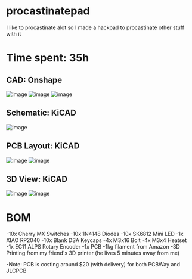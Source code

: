 # procastinatepad
I like to procastinate alot so I made a hackpad to procastinate other stuff with it

# Time spent: 35h

## CAD: Onshape
![image](https://github.com/user-attachments/assets/296588e0-0e7c-45bc-bf81-05df5c64304c)
![image](https://github.com/user-attachments/assets/01eca625-54c8-4360-aceb-cd23ba1ad5f3)
![image](https://github.com/user-attachments/assets/05f84cf5-dca8-4012-aa99-835c3c73f9dd)


## Schematic: KiCAD
![image](https://github.com/user-attachments/assets/4153a82d-54c4-4b5e-a7cb-e1abde869fcb)

## PCB Layout: KiCAD
![image](https://github.com/user-attachments/assets/4606f6e9-c16f-485b-ac5d-b2d4bc5d5f00)
![image](https://github.com/user-attachments/assets/7af488e4-ffb5-45cc-b88d-468b1ac43c42)

## 3D View: KiCAD
![image](https://github.com/user-attachments/assets/d49b7df4-342c-4320-8f51-d28066c9e246)
![image](https://github.com/user-attachments/assets/a6e1484c-87f0-43dd-89fc-b9b775b85df9)

# BOM
-10x Cherry MX Switches
-10x 1N4148 Diodes
-10x SK6812 Mini LED 
-1x XIAO RP2040
-10x Blank DSA Keycaps
-4x M3x16 Bolt
-4x M3x4 Heatset
-1x EC11 ALPS Rotary Encoder
-1x PCB
-1kg filament from Amazon
-3D Printing from my friend's 3D printer (he lives 5 minutes away from me)

-Note: PCB is costing around $20 (with delivery) for both PCBWay and JLCPCB 
